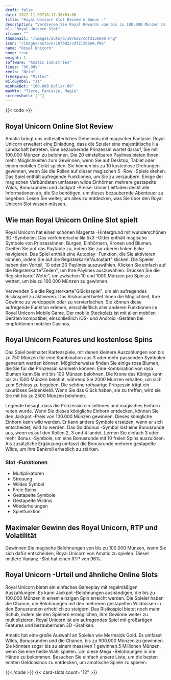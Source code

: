 ```yaml
---
draft: false
date: 2022-11-09T16:17:38+03:00
title: "Royal Unicorn Slot Review & Bonus -"
description: "Verdienen Sie Royal Rewards von bis zu 100.000 Münzen im Royal Unicorn Slot von Amatic! Zeigt wilde Einhörner und gestapelte Wilds! Lesen Sie unsere Rezension für Details & RTP."
h1: "Royal Unicorn Slot"
iframe: ""
thumbnail: "/images/auto/o/107682/cdf21368e0.Png"
icon: "/images/auto/o/107682/cdf21368e0.PNG"
name: "Royal Unicorn"
home: true
weight: 1
software: "Amatic Industries"
lines: "96.00%"
reels: "Nein"
freeSpins: "Mittel"
wildSymbol: "Ja"
minMaxBet: "100.000 Dollar.00"
maxWin: "Tiere, Fantasie, Magie"
screenshots: [""]
---
```


{{< code >}}<h2>Royal Unicorn Online Slot Review</h2><p>Amatic bringt uns mittelalterliches Geheimnis mit magischer Fantasie. Royal Unicorn erweitert eine Einladung, dass die Spieler eine majestätische lila Landschaft betreten. Eine bezaubernde Prinzessin wartet darauf, Sie mit 100.000 Münzen zu belohnen. Die 20 einstellbaren Paylines bieten Ihnen mehr Möglichkeiten zum Gewinnen, wenn Sie auf Desktop, Tablet oder einem mobilen Gerät spielen. Sie können bis zu 10 kostenlose Drehungen gewinnen, wenn Sie die Rollen auf dieser magischen 5 -Row -Spiele drehen. Das Spiel enthält aufregende Funktionen, um Sie zu verzaubern. Einige der magischen Verbündeten umfassen wilde Einhörner, mehrere gestapelte Wilds, Bonusrunden und Jackpot -Preise. Unser Leitfaden deckt alle Informationen ab, die Sie benötigen, um dieses bezaubernde Abenteuer zu begeben. Lesen Sie weiter, um alles zu entdecken, was Sie über den Royal Unicorn Slot wissen müssen.</p><h2>Wie man Royal Unicorn Online Slot spielt</h2><p>Royal Unicorn hat einen schönen Magenta -Hintergrund mit wunderschönen 3D -Symbolen. Das verführerische lila 5x3 -Gitter enthält magische Symbole von Prinzessinnen, Burgen, Einhörnern, Kronen und Blumen. Greifen Sie auf das Paytable zu, indem Sie zur oberen linken Ecke navigieren. Das Spiel enthält eine Autoplay -Funktion, die Sie aktivieren können, indem Sie auf die Registerkarte"Autostart" klicken. Die Spieler haben den Vorteil, 10 oder 20 Paylines auszuwählen. Klicken Sie einfach auf die Registerkarte"Zeilen", um Ihre Paylines auszuwählen. Drücken Sie die Registerkarte"Wette", um zwischen 10 und 1000 Münzen pro Spin zu wetten, um bis zu 100.000 Münzen zu gewinnen.</p><p>Verwenden Sie die Registerkarte"Glücksspiel", um ein aufregendes Risikospiel zu aktivieren. Das Risikospiel bietet Ihnen die Möglichkeit, Ihre Gewinne zu verdoppeln oder zu vervierfachen. Sie können diese aufregende Funktion erleben, einschließlich aller anderen Funktionen im Royal Unicorn Mobile Game. Der mobile Steckplatz ist mit allen mobilen Geräten kompatibel, einschließlich iOS- und Android -Geräten bei empfohlenen mobilen Casinos.</p><h2>Royal Unicorn Features und kostenlose Spins</h2><p>Das Spiel beinhaltet Kartenspiele, mit denen kleinere Auszahlungen von bis zu 750 Münzen für eine Kombination aus 3 oder mehr passenden Symbolen generiert werden können. Möglicherweise finden Sie einige rosa Blumen, die Sie für die Prinzessin sammeln können. Eine Kombination von rosa Blumen kann Sie mit bis 100 Münzen belohnen. Die Krone des Königs kann bis zu 1500 Münzen belohnt, während Sie 2000 Münzen erhalten, um sich zum Schloss zu begeben. Die schöne rothaarige Prinzessin trägt ein luxuriöses Seidenkleid. Wenn Sie das Glück haben, sie zu treffen, wird sie Sie mit bis zu 2500 Münzen belohnen.</p><p>Legende besagt, dass die Prinzessin ein seltenes und magisches Einhorn reiten wurde. Wenn Sie dieses königliche Einhorn entdecken, können Sie den Jackpot -Preis von 100.000 Münzen gewinnen. Dieses königliche Einhorn kann wild werden. Er kann andere Symbole ersetzen, wenn er sich entscheidet, wild zu werden. Das Goldbonus -Symbol löst eine Bonusrunde aus, wenn es auf den Rollen 2, 3 und 4 landet. Lernen Sie einfach 3 oder mehr Bonus -Symbole, um eine Bonusrunde mit 10 freien Spins auszulösen. Als zusätzliche Ergänzung umfasst die Bonusrunde mehrere gestapelte Wilds, um Ihre Bankroll erheblich zu stärken.</p><h3>
Slot -Funktionen</h3><ul>
<li></span>
Multiplikatoren</li>
<li></span>
Streuung</li>
<li></span>
Wildes Symbol</li>
<li></span>
Freie Spins</li>
<li></span>
Gestapelte Symbole</li>
<li></span>
Gestapelte Wildnis</li>
<li></span>
Wiederholungen</li>
<li></span>
Spielfunktion</li></ul><h2>Maximaler Gewinn des Royal Unicorn, RTP und Volatilität</h2><p>Gewinnen Sie magische Belohnungen von bis zu 100.000 Münzen, wenn Sie sich dafür entscheiden, Royal Unicorn von Amatic zu spielen. Dieser mittlere Varianz -Slot hat einen RTP von 96%.</p><h2>Royal Unicorn -Urteil und ähnliche Online Slots</h2><p>Royal Unicorn bietet ein einfaches Gameplay mit regelmäßigen Auszahlungen. Es kann Jackpot -Belohnungen aushändigen, die bis zu 100.000 Münzen in einem einzigen Spin erreicht werden. Die Spieler haben die Chance, die Belohnungen mit den mehreren gestapelten Wildnissen in den Bonusrunden erheblich zu steigern. Das Risikospiel bietet noch mehr Schub, indem sie den Spielern ermöglichen, ihre Gewinne weiter zu multiplizieren. Royal Unicorn ist ein aufregendes Spiel mit großartigen Features und bezaubernden 3D -Grafiken.</p><p>Amatic hat eine große Auswahl an Spielen wie Mermaids Gold. Es umfasst Wilds, Bonusrunden und die Chance, bis zu 900.000 Münzen zu gewinnen. Sie könnten sogar bis zu einem massiven 1 gewinnen.5 Millionen Münzen, wenn Sie eine heiße Wahl spielen. Um diese Mega -Belohnungen in die Hände zu bekommen. Besuchen Sie einfach unsere Liste, um die besten echten Geldcasinos zu entdecken, um amatische Spiele zu spielen.</p>{{< /code >}}
 {{< card-slots count="12" >}}